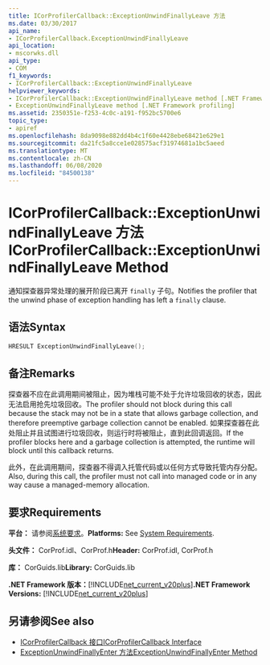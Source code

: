 ```yaml
---
title: ICorProfilerCallback::ExceptionUnwindFinallyLeave 方法
ms.date: 03/30/2017
api_name:
- ICorProfilerCallback.ExceptionUnwindFinallyLeave
api_location:
- mscorwks.dll
api_type:
- COM
f1_keywords:
- ICorProfilerCallback::ExceptionUnwindFinallyLeave
helpviewer_keywords:
- ICorProfilerCallback::ExceptionUnwindFinallyLeave method [.NET Framework profiling]
- ExceptionUnwindFinallyLeave method [.NET Framework profiling]
ms.assetid: 2350351e-f253-4c0c-a191-f952bc5700e6
topic_type:
- apiref
ms.openlocfilehash: 8da9098e882dd4b4c1f60e4428ebe68421e629e1
ms.sourcegitcommit: da21fc5a8cce1e028575acf31974681a1bc5aeed
ms.translationtype: MT
ms.contentlocale: zh-CN
ms.lasthandoff: 06/08/2020
ms.locfileid: "84500138"
---
```

# <a name="icorprofilercallbackexceptionunwindfinallyleave-method"></a><span data-ttu-id="cf343-102">ICorProfilerCallback::ExceptionUnwindFinallyLeave 方法</span><span class="sxs-lookup"><span data-stu-id="cf343-102">ICorProfilerCallback::ExceptionUnwindFinallyLeave Method</span></span>
<span data-ttu-id="cf343-103">通知探查器异常处理的展开阶段已离开 `finally` 子句。</span><span class="sxs-lookup"><span data-stu-id="cf343-103">Notifies the profiler that the unwind phase of exception handling has left a `finally` clause.</span></span>  
  
## <a name="syntax"></a><span data-ttu-id="cf343-104">语法</span><span class="sxs-lookup"><span data-stu-id="cf343-104">Syntax</span></span>  
  
```cpp  
HRESULT ExceptionUnwindFinallyLeave();  
```  
  
## <a name="remarks"></a><span data-ttu-id="cf343-105">备注</span><span class="sxs-lookup"><span data-stu-id="cf343-105">Remarks</span></span>  
 <span data-ttu-id="cf343-106">探查器不应在此调用期间被阻止，因为堆栈可能不处于允许垃圾回收的状态，因此无法启用抢先垃圾回收。</span><span class="sxs-lookup"><span data-stu-id="cf343-106">The profiler should not block during this call because the stack may not be in a state that allows garbage collection, and therefore preemptive garbage collection cannot be enabled.</span></span> <span data-ttu-id="cf343-107">如果探查器在此处阻止并且试图进行垃圾回收，则运行时将被阻止，直到此回调返回。</span><span class="sxs-lookup"><span data-stu-id="cf343-107">If the profiler blocks here and a garbage collection is attempted, the runtime will block until this callback returns.</span></span>  
  
 <span data-ttu-id="cf343-108">此外，在此调用期间，探查器不得调入托管代码或以任何方式导致托管内存分配。</span><span class="sxs-lookup"><span data-stu-id="cf343-108">Also, during this call, the profiler must not call into managed code or in any way cause a managed-memory allocation.</span></span>  
  
## <a name="requirements"></a><span data-ttu-id="cf343-109">要求</span><span class="sxs-lookup"><span data-stu-id="cf343-109">Requirements</span></span>  
 <span data-ttu-id="cf343-110">**平台：** 请参阅[系统要求](../../get-started/system-requirements.md)。</span><span class="sxs-lookup"><span data-stu-id="cf343-110">**Platforms:** See [System Requirements](../../get-started/system-requirements.md).</span></span>  
  
 <span data-ttu-id="cf343-111">**头文件：** CorProf.idl、CorProf.h</span><span class="sxs-lookup"><span data-stu-id="cf343-111">**Header:** CorProf.idl, CorProf.h</span></span>  
  
 <span data-ttu-id="cf343-112">**库：** CorGuids.lib</span><span class="sxs-lookup"><span data-stu-id="cf343-112">**Library:** CorGuids.lib</span></span>  
  
 <span data-ttu-id="cf343-113">**.NET Framework 版本：**[!INCLUDE[net_current_v20plus](../../../../includes/net-current-v20plus-md.md)]</span><span class="sxs-lookup"><span data-stu-id="cf343-113">**.NET Framework Versions:** [!INCLUDE[net_current_v20plus](../../../../includes/net-current-v20plus-md.md)]</span></span>  
  
## <a name="see-also"></a><span data-ttu-id="cf343-114">另请参阅</span><span class="sxs-lookup"><span data-stu-id="cf343-114">See also</span></span>

- [<span data-ttu-id="cf343-115">ICorProfilerCallback 接口</span><span class="sxs-lookup"><span data-stu-id="cf343-115">ICorProfilerCallback Interface</span></span>](icorprofilercallback-interface.md)
- [<span data-ttu-id="cf343-116">ExceptionUnwindFinallyEnter 方法</span><span class="sxs-lookup"><span data-stu-id="cf343-116">ExceptionUnwindFinallyEnter Method</span></span>](icorprofilercallback-exceptionunwindfinallyenter-method.md)
